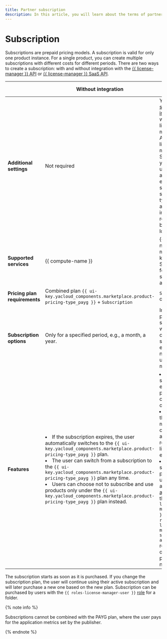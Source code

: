 ```yaml
---
title: Partner subscription
description: In this article, you will learn about the terms of partner subscriptions.
---
```


# Subscription

Subscriptions are prepaid pricing models. A subscription is valid for only one product instance. For a single product, you can create multiple subscriptions with different costs for different periods. There are two ways to create a subscription: with and without integration with the [{{ license-manager }} API](../license-manager/api-ref/quickstart.md) or [{{ license-manager }} SaaS API](../license-manager/saas/api-ref/quickstart.md).

|   | **Without integration** | **With integration** |
|---|----------------|---------------|
| **Additional settings** | Not required | You need to [set up integration](../operations/license-manager-integration.md) with the {{ license-manager }} API or {{ license-manager }} SaaS API by yourself and update your app code to enable subscription status and type checks and implement relevant business logic. |
| **Supported services** | {{ compute-name }} | {{ compute-name }}, {{ managed-k8s-name }}, SaaS; support for other services to be added later. |
| **Pricing plan requirements** | Combined plan `{{ ui-key.yacloud_components.marketplace.product-pricing-type_payg }}` + `Subscription` | `Subscription` only |
| **Subscription options** | Only for a specified period, e.g., a month, a year. | In addition to periodic subscriptions, we offer custom subscriptions, e.g., for a number of users per month, etc. |
| **Features** | <li>If the subscription expires, the user automatically switches to the `{{ ui-key.yacloud_components.marketplace.product-pricing-type_payg }}` plan.</li><li>The user can switch from a subscription to the `{{ ui-key.yacloud_components.marketplace.product-pricing-type_payg }}` plan any time.</li><li>Users can choose not to subscribe and use products only under the `{{ ui-key.yacloud_components.marketplace.product-pricing-type_payg }}` plan instead.</li> | <li>If the subscription expires, the product will cease to operate.</li><li>It is up to the partner to monitor consumption and user restrictions if limits are exceeded.</li><li>When starting a product, the user must link a [service account](../../iam/concepts/users/service-accounts.md) with the `{{ roles-license-manager-user }}` and `{{ roles-license-manager-subscription-agent }}` roles, otherwise the product will not work.</li> |

The subscription starts as soon as it is purchased. If you change the subscription plan, the user will continue using their active subscription and will later purchase a new one based on the new plan. Subscription can be purchased by users with the `{{ roles-license-manager-user }}` [role](../../iam/concepts/access-control/roles.md) for a folder.

{% note info %}

Subscriptions cannot be combined with the PAYG plan, where the user pays for the application metrics set by the publisher.

{% endnote %}
